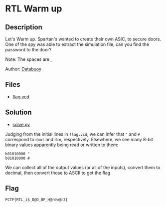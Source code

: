 # RTL Warm up

## Description

Let's Warm up.
Spartan's wanted to create their own ASIC, to secure doors.
One of the spy was able to extract the simulation file,
can you find the password to the door?

Note: The spaces are _

Author: [Databuoy](https://databuoy.com/)

## Files

* [flag.vcd](flag.vcd)

## Solution

* [solve.py](solve.py)

Judging from the initial lines in `flag.vcd`, we can infer that `"` and `#` correspond to `dout` and `din`, respectively. Elsewhere, we see many 8-bit binary values apparently being read or written to them:

```
b01010000 "
b01010000 #
```

We can collect all of the output values (or all of the inputs), convert them to decimal, then convert those to ASCII to get the flag.

## Flag

`PCTF{RTL_i$_D@D_0F_H@rdw@r3}`
